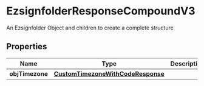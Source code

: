 

# EzsignfolderResponseCompoundV3

An Ezsignfolder Object and children to create a complete structure

## Properties

| Name | Type | Description | Notes |
|------------ | ------------- | ------------- | -------------|
|**objTimezone** | [**CustomTimezoneWithCodeResponse**](CustomTimezoneWithCodeResponse.md) |  |  [optional] |



